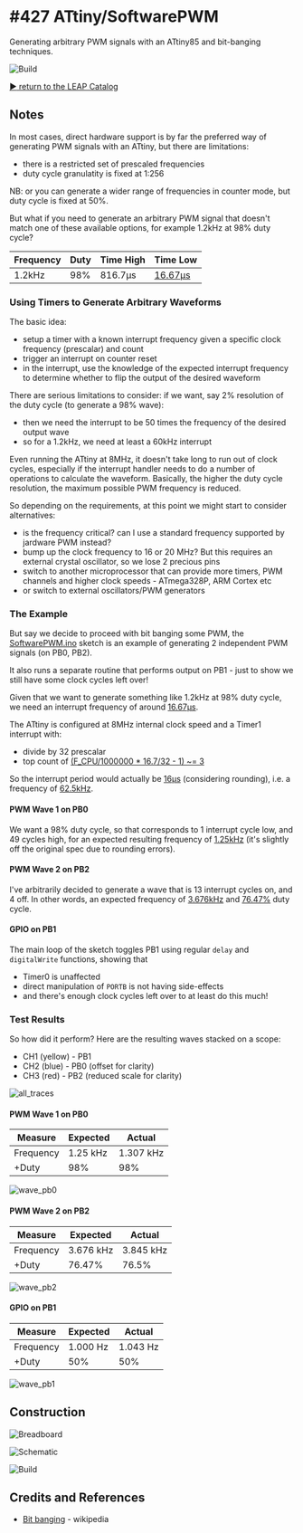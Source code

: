 # #427 ATtiny/SoftwarePWM

Generating arbitrary PWM signals with an ATtiny85 and bit-banging techniques.

![Build](./assets/SoftwarePWM_build.jpg?raw=true)

[:arrow_forward: return to the LEAP Catalog](https://leap.tardate.com)

## Notes

In most cases, direct hardware support is by far the preferred way of generating PWM signals with an ATtiny, but
there are limitations:

* there is a restricted set of prescaled frequencies
* duty cycle granulatity is fixed at 1:256

NB: or you can generate a wider range of frequencies in counter mode, but duty cycle is fixed at 50%.

But what if you need to generate an arbitrary PWM signal that doesn't match one of these available options,
for example 1.2kHz at 98% duty cycle?

| Frequency | Duty | Time High | Time Low |
|-----------|------|-----------|----------|
| 1.2kHz    | 98%  |   816.7µs | [16.67µs](https://www.wolframalpha.com/input/?i=1%2F1.2kHz*0.02) |


### Using Timers to Generate Arbitrary Waveforms

The basic idea:

* setup a timer with a known interrupt frequency given a specific clock frequency (prescalar) and count
* trigger an interrupt on counter reset
* in the interrupt, use the knowledge of the expected interrupt frequency to determine whether to flip the output of the desired waveform


There are serious limitations to consider: if we want, say 2% resolution of the duty cycle (to generate a 98% wave):

* then we need the interrupt to be 50 times the frequency of the desired output wave
* so for a 1.2kHz, we need at least a 60kHz interrupt

Even running the ATtiny at 8MHz, it doesn't take long to run out of clock cycles, especially if the interrupt handler needs to do a number of operations to calculate the waveform.
Basically, the higher the duty cycle resolution, the maximum possible PWM frequency is reduced.

So depending on the requirements, at this point we might start to consider alternatives:

* is the frequency critical? can I use a standard frequency supported by jardware PWM instead?
* bump up the clock frequency to 16 or 20 MHz? But this requires an external crystal oscillator, so we lose 2 precious pins
* switch to another microprocessor that can provide more timers, PWM channels and higher clock speeds - ATmega328P, ARM Cortex etc
* or switch to external oscillators/PWM generators


### The Example

But say we decide to proceed with bit banging some PWM,
the [SoftwarePWM.ino](./SoftwarePWM.ino) sketch is an example of generating 2 independent PWM signals (on PB0, PB2).

It also runs a separate routine that performs output on PB1 - just to show we still have some clock cycles left over!

Given that we want to generate something like 1.2kHz at 98% duty cycle, we need an interrupt frequency of around
[16.67µs](https://www.wolframalpha.com/input/?i=1%2F1.2kHz*0.02).

The ATtiny is configured at 8MHz internal clock speed and a Timer1 interrupt with:

* divide by 32 prescalar
* top count of [(F_CPU/1000000 * 16.7/32 - 1) ~= 3](https://www.wolframalpha.com/input/?i=8MHz+*+16.7%C2%B5s+%2F+32+-+1)

So the interrupt period would actually be [16µs](https://www.wolframalpha.com/input/?i=1%2F(8MHz%2F32)+*+4) (considering rounding),
i.e. a frequency of [62.5kHz](https://www.wolframalpha.com/input/?i=1%2F(16%C2%B5s)).


#### PWM Wave 1 on PB0

We want a 98% duty cycle, so that corresponds to 1 interrupt cycle low, and 49 cycles high,
for an expected resulting frequency of [1.25kHz](https://www.wolframalpha.com/input/?i=62.5kHz+%2F+50)
(it's slightly off the original spec due to rounding errors).


#### PWM Wave 2 on PB2

I've arbitrarily decided to generate a wave that is 13 interrupt cycles on, and 4 off.
In other words, an expected frequency of
[3.676kHz](https://www.wolframalpha.com/input/?i=62.5kHz+%2F+(13+%2B+4))
and [76.47%](https://www.wolframalpha.com/input/?i=13+%2F+(13+%2B+4)) duty cycle.


#### GPIO on PB1

The main loop of the sketch toggles PB1 using regular `delay` and `digitalWrite` functions,
showing that

* Timer0 is unaffected
* direct manipulation of `PORTB` is not having side-effects
* and there's enough clock cycles left over to at least do this much!


### Test Results

So how did it perform? Here are the resulting waves stacked on a scope:

* CH1 (yellow) - PB1
* CH2 (blue) - PB0 (offset for clarity)
* CH3 (red) - PB2 (reduced scale for clarity)

![all_traces](./assets/all_traces.gif?raw=true)


#### PWM Wave 1 on PB0

| Measure   | Expected | Actual    |
|-----------|----------|-----------|
| Frequency | 1.25 kHz | 1.307 kHz |
| +Duty     | 98%      | 98%       |

![wave_pb0](./assets/wave_pb0.gif?raw=true)


#### PWM Wave 2 on PB2

| Measure   | Expected | Actual    |
|-----------|----------|-----------|
| Frequency | 3.676 kHz| 3.845 kHz |
| +Duty     | 76.47%   | 76.5%     |


![wave_pb2](./assets/wave_pb2.gif?raw=true)


#### GPIO on PB1

| Measure   | Expected | Actual    |
|-----------|----------|-----------|
| Frequency | 1.000 Hz | 1.043 Hz  |
| +Duty     | 50%      | 50%       |

![wave_pb1](./assets/wave_pb1.gif?raw=true)


## Construction

![Breadboard](./assets/SoftwarePWM_bb.jpg?raw=true)

![Schematic](./assets/SoftwarePWM_schematic.jpg?raw=true)

![Build](./assets/SoftwarePWM_build.jpg?raw=true)

## Credits and References
* [Bit banging](https://en.wikipedia.org/wiki/Bit_banging) - wikipedia
